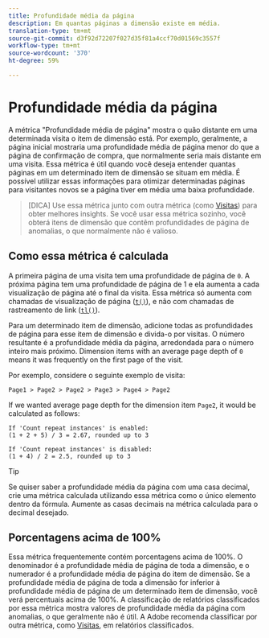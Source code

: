 ```yaml
---
title: Profundidade média da página
description: Em quantas páginas a dimensão existe em média.
translation-type: tm+mt
source-git-commit: d3f92d72207f027d35f81a4ccf70d01569c3557f
workflow-type: tm+mt
source-wordcount: '370'
ht-degree: 59%

---
```



# Profundidade média da página

A métrica &quot;Profundidade média de página&quot; mostra o quão distante em uma determinada visita o item de dimensão está. Por exemplo, geralmente, a página inicial mostraria uma profundidade média de página menor do que a página de confirmação de compra, que normalmente seria mais distante em uma visita. Essa métrica é útil quando você deseja entender quantas páginas em um determinado item de dimensão se situam em média. É possível utilizar essas informações para otimizar determinadas páginas para visitantes novos se a página tiver em média uma baixa profundidade.

>[DICA] Use essa métrica junto com outra métrica (como [Visitas](visits.md)) para obter melhores insights. Se você usar essa métrica sozinho, você obterá itens de dimensão que contêm profundidades de página de anomalias, o que normalmente não é valioso.

## Como essa métrica é calculada

A primeira página de uma visita tem uma profundidade de página de `0`. A próxima página tem uma profundidade de página de 1 e ela aumenta a cada visualização de página até o final da visita. Essa métrica só aumenta com chamadas de visualização de página ([`t()`](/help/implement/vars/functions/t-method.md)), e não com chamadas de rastreamento de link ([`tl()`](/help/implement/vars/functions/tl-method.md)).

Para um determinado item de dimensão, adicione todas as profundidades de página para esse item de dimensão e divida-o por visitas. O número resultante é a profundidade média da página, arredondada para o número inteiro mais próximo. Dimension items with an average page depth of `0` means it was frequently on the first page of the visit.

Por exemplo, considere o seguinte exemplo de visita:

```text
Page1 > Page2 > Page2 > Page3 > Page4 > Page2
```

If we wanted average page depth for the dimension item `Page2`, it would be calculated as follows:

```text
If 'Count repeat instances' is enabled:
(1 + 2 + 5) / 3 = 2.67, rounded up to 3

If 'Count repeat instances' is disabled:
(1 + 4) / 2 = 2.5, rounded up to 3
```

>[!TIP]
>
>Se quiser saber a profundidade média da página com uma casa decimal, crie uma métrica calculada utilizando essa métrica como o único elemento dentro da fórmula. Aumente as casas decimais na métrica calculada para o decimal desejado.

## Porcentagens acima de 100%

Essa métrica frequentemente contém porcentagens acima de 100%. O denominador é a profundidade média de página de toda a dimensão, e o numerador é a profundidade média de página do item de dimensão. Se a profundidade média de página de toda a dimensão for inferior à profundidade média de página de um determinado item de dimensão, você verá percentuais acima de 100%. A classificação de relatórios classificados por essa métrica mostra valores de profundidade média da página com anomalias, o que geralmente não é útil. A Adobe recomenda classificar por outra métrica, como [Visitas](visits.md), em relatórios classificados.